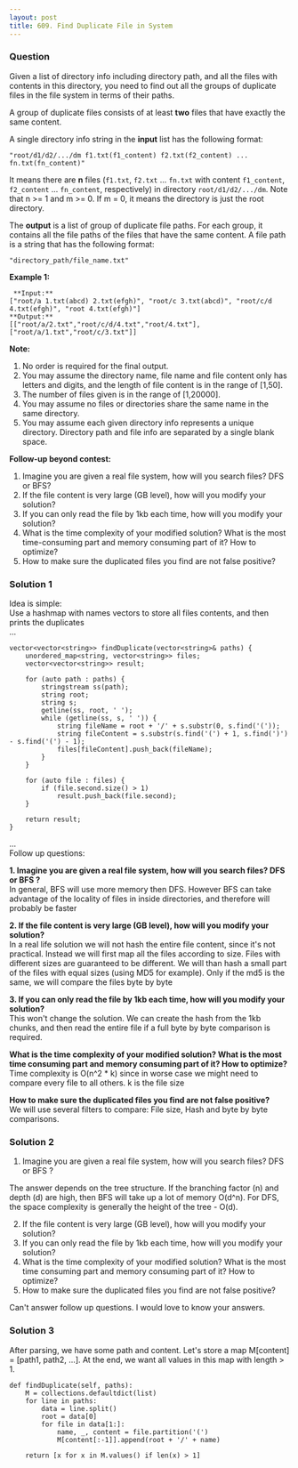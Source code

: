```yaml
---
layout: post
title: 609. Find Duplicate File in System
---
```

### Question
Given a list of directory info including directory path, and all the files
with contents in this directory, you need to find out all the groups of
duplicate files in the file system in terms of their paths.

A group of duplicate files consists of at least **two** files that have
exactly the same content.

A single directory info string in the **input** list has the following format:

`"root/d1/d2/.../dm f1.txt(f1_content) f2.txt(f2_content) ...
fn.txt(fn_content)"`

It means there are **n** files (`f1.txt`, `f2.txt` ... `fn.txt` with content
`f1_content`, `f2_content` ... `fn_content`, respectively) in directory
`root/d1/d2/.../dm`. Note that n >= 1 and m >= 0. If m = 0, it means the
directory is just the root directory.

The **output** is a list of group of duplicate file paths. For each group, it
contains all the file paths of the files that have the same content. A file
path is a string that has the following format:

`"directory_path/file_name.txt"`

 **Example 1:**

    
    
     **Input:**
    ["root/a 1.txt(abcd) 2.txt(efgh)", "root/c 3.txt(abcd)", "root/c/d 4.txt(efgh)", "root 4.txt(efgh)"]
    **Output:**  
    [["root/a/2.txt","root/c/d/4.txt","root/4.txt"],["root/a/1.txt","root/c/3.txt"]]
    



 **Note:**

  1. No order is required for the final output.
  2. You may assume the directory name, file name and file content only has letters and digits, and the length of file content is in the range of [1,50].
  3. The number of files given is in the range of [1,20000].
  4. You may assume no files or directories share the same name in the same directory.
  5. You may assume each given directory info represents a unique directory. Directory path and file info are separated by a single blank space.



 **Follow-up beyond contest:**

  1. Imagine you are given a real file system, how will you search files? DFS or BFS?
  2. If the file content is very large (GB level), how will you modify your solution?
  3. If you can only read the file by 1kb each time, how will you modify your solution?
  4. What is the time complexity of your modified solution? What is the most time-consuming part and memory consuming part of it? How to optimize?
  5. How to make sure the duplicated files you find are not false positive?

### Solution 1
Idea is simple:  
Use a hashmap with names vectors to store all files contents, and then prints
the duplicates  
...

    
    
    vector<vector<string>> findDuplicate(vector<string>& paths) {
        unordered_map<string, vector<string>> files;
        vector<vector<string>> result;
    
        for (auto path : paths) {
    	    stringstream ss(path);
    	    string root;
    	    string s;
    	    getline(ss, root, ' ');
    	    while (getline(ss, s, ' ')) {
    		    string fileName = root + '/' + s.substr(0, s.find('('));
    		    string fileContent = s.substr(s.find('(') + 1, s.find(')') - s.find('(') - 1);
    		    files[fileContent].push_back(fileName);
    	    }
        }
    
        for (auto file : files) {
    	    if (file.second.size() > 1)
    		    result.push_back(file.second);
        }
    
        return result;
    }
    

...  
Follow up questions:

 **1\. Imagine you are given a real file system, how will you search files?
DFS or BFS ?**  
In general, BFS will use more memory then DFS. However BFS can take advantage
of the locality of files in inside directories, and therefore will probably be
faster

 **2\. If the file content is very large (GB level), how will you modify your
solution?**  
In a real life solution we will not hash the entire file content, since it's
not practical. Instead we will first map all the files according to size.
Files with different sizes are guaranteed to be different. We will than hash a
small part of the files with equal sizes (using MD5 for example). Only if the
md5 is the same, we will compare the files byte by byte

 **3\. If you can only read the file by 1kb each time, how will you modify
your solution?**  
This won't change the solution. We can create the hash from the 1kb chunks,
and then read the entire file if a full byte by byte comparison is required.

 **What is the time complexity of your modified solution? What is the most
time consuming part and memory consuming part of it? How to optimize?**  
Time complexity is O(n^2 * k) since in worse case we might need to compare
every file to all others. k is the file size

 **How to make sure the duplicated files you find are not false positive?**  
We will use several filters to compare: File size, Hash and byte by byte
comparisons.


### Solution 2
  1. Imagine you are given a real file system, how will you search files? DFS or BFS ?

The answer depends on the tree structure. If the branching factor (n) and
depth (d) are high, then BFS will take up a lot of memory O(d^n). For DFS, the
space complexity is generally the height of the tree - O(d).

  2. If the file content is very large (GB level), how will you modify your solution?
  3. If you can only read the file by 1kb each time, how will you modify your solution?
  4. What is the time complexity of your modified solution? What is the most time consuming part and memory consuming part of it? How to optimize?
  5. How to make sure the duplicated files you find are not false positive?

Can't answer follow up questions. I would love to know your answers.


### Solution 3
After parsing, we have some path and content. Let's store a map M[content] =
[path1, path2, ...]. At the end, we want all values in this map with length >
1.

    
    
    def findDuplicate(self, paths):
        M = collections.defaultdict(list)
        for line in paths:
            data = line.split()
            root = data[0]
            for file in data[1:]:
                name, _, content = file.partition('(')
                M[content[:-1]].append(root + '/' + name)
                
        return [x for x in M.values() if len(x) > 1]
    



